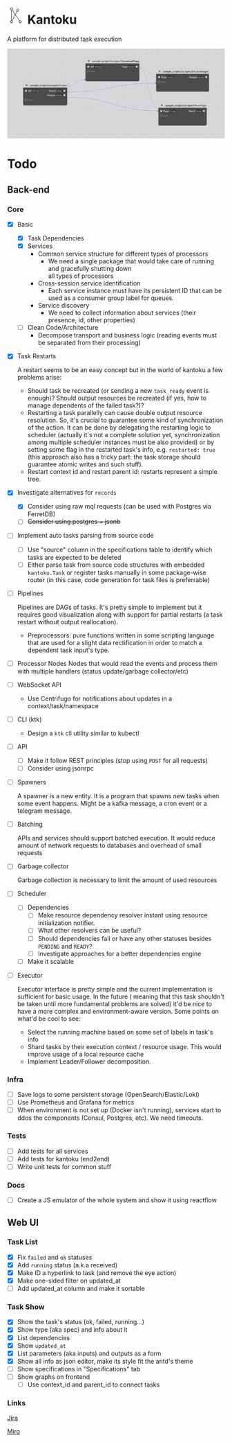 # <img src="./dev/assets/logo.svg" width="40"> Kantoku

A platform for distributed task execution

<img src="assets/pipeline_example.gif" width="600">

# Todo

## Back-end

### Core
- [x] Basic
    - [x] Task Dependencies
    - [x] Services
        - Common service structure for different types of processors
            - We need a single package that would take care of running and gracefully shutting down  
              all types of processors
        - Cross-session service identification
            - Each service instance must have its persistent ID that can be used as a consumer group label for queues.
        - Service discovery
            - We need to collect information about services (their presence, id, other properties)
    - [ ] Clean Code/Architecture
        - Decompose transport and business logic (reading events must be separated from their processing)
- [x] Task Restarts

  A restart seems to be an easy concept but in the world of kantoku a few problems arise:
    - Should task be recreated (or sending a new `task_ready` event is enough)? Should output resources be recreated (if
      yes, how to manage dependents of the failed task?)?
    - Restarting a task parallelly can cause double output resource resolution. So, it's crucial to guarantee some kind
      of synchronization of the action. It can be done by delegating the restarting logic to scheduler (actually it's
      not a complete solution yet, synchronization among multiple scheduler instances must be also provided) or by
      setting some flag in the restarted task's info, e.g. `restarted: true` (this approach also has a tricky part: the
      task storage should guarantee atomic writes and such stuff).
    - Restart context id and restart parent id: restarts represent a simple tree.

- [x] Investigate alternatives for `records`
    - [x] Consider using raw mql requests (can be used with Postgres via FerretDB)
    - [ ] ~~Consider using postgres + jsonb~~

- [ ] Implement auto tasks parsing from source code
    - [ ] Use "source" column in the specifications table to identify which tasks are expected to be deleted
    - [ ] Either parse task from source code structures with embedded `kantoku.Task`
      or register tasks manually in some package-wise router (in this case, code generation for task files is
      preferrable)

- [ ] Pipelines

  Pipelines are DAGs of tasks. It's pretty simple to implement but it requires good visualization along with support for
  partial restarts (a task restart without output reallocation).
    - Preprocessors: pure functions written in some scripting language that are used for a slight data rectification in
      order to match a dependent task input's type.

- [ ] Processor Nodes
  Nodes that would read the events and process them with multiple handlers (status update/garbage collector/etc)

- [ ] WebSocket API
    - Use Centrifugo for notifications about updates in a context/task/namespace

- [ ] CLI (ktk)
    - Design a `ktk` cli utility similar to kubectl

- [ ] API
    - [ ] Make it follow REST principles (stop using `POST` for all requests)
    - [ ] Consider using jsonrpc

- [ ] Spawners

  A spawner is a new entity. It is a program that spawns new tasks when some event happens. Might be a kafka message, a cron event or a telegram
  message.

- [ ] Batching

  APIs and services should support batched execution. It would reduce amount of network requests to databases and
  overhead of small requests

- [ ] Garbage collector

  Garbage collection is necessary to limit the amount of used resources

- [ ] Scheduler
    - [ ] Dependencies
        - [ ] Make resource dependency resolver instant using resource initialization notifier.
        - [ ] What other resolvers can be useful?
        - [ ] Should dependencies fail or have any other statuses besides `PENDING` and `READY`?
        - [ ] Investigate approaches for a better dependencies engine
    - [ ] Make it scalable

- [ ] Executor

  Executor interface is pretty simple and the current implementation is sufficient for basic usage. In the future (
  meaning that this task shouldn't be taken until more fundamental problems are solved) it'd be nice to have a more
  complex and environment-aware version. Some points on what'd be cool to see:
    - Select the running machine based on some set of labels in task's info
    - Shard tasks by their execution context / resource usage. This would improve usage of a local resource cache
    - Implement Leader/Follower decomposition.

### Infra

- [ ] Save logs to some persistent storage (OpenSearch/Elastic/Loki)
- [ ] Use Prometheus and Grafana for metrics
- [ ] When environment is not set up (Docker isn't running), services start to ddos the components (Consul, Postgres,
  etc). We need timeouts.

### Tests

- [ ] Add tests for all services
- [ ] Add tests for kantoku (end2end)
- [ ] Write unit tests for common stuff

### Docs

- [ ] Create a JS emulator of the whole system and show it using reactflow

## Web UI

### Task List

- [x] Fix `failed` and `ok` statuses
- [x] Add `running` status (a.k.a received)
- [x] Make ID a hyperlink to task (and remove the eye action)
- [x] Make one-sided filter on updated_at
- [ ] Add updated_at column and make it sortable

### Task Show

- [x] Show the task's status (ok, failed, running...)
- [x] Show type (aka spec) and info about it
- [x] List dependencies
- [x] Show `updated_at`
- [x] List parameters (aka inputs) and outputs as a form
- [x] Show all info as json editor, make its style fit the antd's theme
- [ ] Show specifications in "Specifications" tab
- [ ] Show graphs on frontend
    - [ ] Use context_id and parent_id to connect tasks

### Links

[Jira](https://r-ischenko.atlassian.net/jira/software/projects/KAN/boards/1)

[Miro](https://miro.com/app/board/uXjVNS1PReQ=/)
